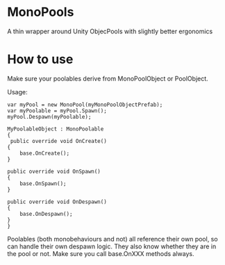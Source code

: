 # MonoPools
A thin wrapper around Unity ObjecPools with slightly better ergonomics

# How to use 
 Make sure your poolables derive from MonoPoolObject or PoolObject.
 
 Usage:
 ```
 var myPool = new MonoPool(myMonoPoolObjectPrefab);
 var myPoolable = myPool.Spawn();
 myPool.Despawn(myPoolable);

 MyPoolableObject : MonoPoolable
 {
  public override void OnCreate()
 {
     base.OnCreate();
 }

 public override void OnSpawn()
 {
     base.OnSpawn();
 }

 public override void OnDespawn()
 {
     base.OnDespawn();
 }
 }
```


Poolables (both monobehaviours and not) all reference their own pool, so can handle their own despawn logic. They also know whether they are in the pool or not. Make sure you call base.OnXXX methods always.
